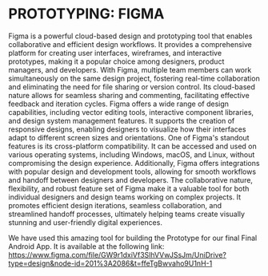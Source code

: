 # PROTOTYPING: FIGMA

Figma is a powerful cloud-based design and prototyping tool that enables collaborative and efficient design workflows. It provides a comprehensive platform for creating user interfaces, wireframes, and interactive prototypes, making it a popular choice among designers, product managers, and developers.
With Figma, multiple team members can work simultaneously on the same design project, fostering real-time collaboration and eliminating the need for file sharing or version control. Its cloud-based nature allows for seamless sharing and commenting, facilitating effective feedback and iteration cycles.
Figma offers a wide range of design capabilities, including vector editing tools, interactive component libraries, and design system management features. It supports the creation of responsive designs, enabling designers to visualize how their interfaces adapt to different screen sizes and orientations.
One of Figma's standout features is its cross-platform compatibility. It can be accessed and used on various operating systems, including Windows, macOS, and Linux, without compromising the design experience. Additionally, Figma offers integrations with popular design and development tools, allowing for smooth workflows and handoff between designers and developers.
The collaborative nature, flexibility, and robust feature set of Figma make it a valuable tool for both individual designers and design teams working on complex projects. It promotes efficient design iterations, seamless collaboration, and streamlined handoff processes, ultimately helping teams create visually stunning and user-friendly digital experiences.

We have used this amazing tool for building the Prototype for our final Final Android App. 
It is available at the following link:
https://www.figma.com/file/GW9r1dxiVf3SlhVVwJSsJm/UniDrive?type=design&node-id=201%3A2086&t=ffeTgBwvaho9U1nH-1
